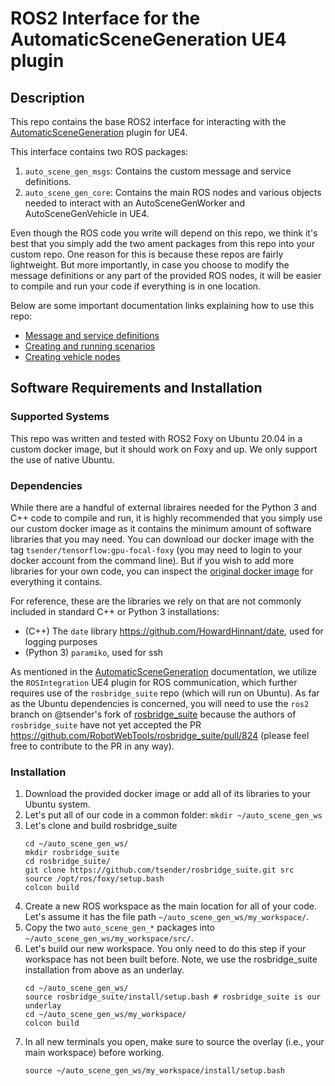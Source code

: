 # ROS2 Interface for the AutomaticSceneGeneration UE4 plugin

## Description

This repo contains the base ROS2 interface for interacting with the [AutomaticSceneGeneration](https://github.com/tsender/AutomaticSceneGeneration) plugin for UE4.

This interface contains two ROS packages:
1. `auto_scene_gen_msgs`: Contains the custom message and service definitions.
2. `auto_scene_gen_core`: Contains the main ROS nodes and various objects needed to interact with an AutoSceneGenWorker and AutoSceneGenVehicle in UE4.

Even though the ROS code you write will depend on this repo, we think it's best that you simply add the two ament packages from this repo into your custom repo. One reason for this is because these repos are fairly lightweight. But more importantly, in case you choose to modify the message definitions or any part of the provided ROS nodes, it will be easier to compile and run your code if everything is in one location.

Below are some important documentation links explaining how to use this repo:
- [Message and service definitions](https://github.com/tsender/auto_scene_gen/blob/main/documentation/msg_and_srv_reference.md)
- [Creating and running scenarios](https://github.com/tsender/auto_scene_gen/blob/main/documentation/creating_scenarios.md)
- [Creating vehicle nodes](https://github.com/tsender/auto_scene_gen/blob/main/documentation/creating_vehicle_nodes.md)

## Software Requirements and Installation

### Supported Systems
This repo was written and tested with ROS2 Foxy on Ubuntu 20.04 in a custom docker image, but it should work on Foxy and up. We only support the use of native Ubuntu.

### Dependencies
While there are a handful of external libraires needed for the Python 3 and C++ code to compile and run, it is highly recommended that you simply use our custom docker image as it contains the minimum amount of software libraries that you may need. You can download our docker image with the tag `tsender/tensorflow:gpu-focal-foxy` (you may need to login to your docker account from the command line). But if you wish to add more libraries for your own code, you can inspect the [original docker image](https://github.com/tsender/dockerfiles/blob/main/tensorflow_foxy/Dockerfile) for everything it contains.

For reference, these are the libraries we rely on that are not commonly included in standard C++ or Python 3 installations:
- (C++) The `date` library https://github.com/HowardHinnant/date, used for logging purposes
- (Python 3) `paramiko`, used for ssh

As mentioned in the [AutomaticSceneGeneration](https://github.com/tsender/AutomaticSceneGeneration) documentation, we utilize the `ROSIntegration` UE4 plugin for ROS communication, which further requires use of the `rosbridge_suite` repo (which will run on Ubuntu). As far as the Ubuntu dependencies is concerned, you will need to use the `ros2` branch on @tsender's fork of [rosbridge_suite](https://github.com/tsender/rosbridge_suite/tree/main) because the authors of `rosbridge_suite` have not yet accepted the PR https://github.com/RobotWebTools/rosbridge_suite/pull/824 (please feel free to contribute to the PR in any way).

### Installation

1. Download the provided docker image or add all of its libraries to your Ubuntu system.
2. Let's put all of our code in a common folder: `mkdir ~/auto_scene_gen_ws`
3. Let's clone and build rosbridge_suite
   ```
   cd ~/auto_scene_gen_ws/
   mkdir rosbridge_suite
   cd rosbridge_suite/
   git clone https://github.com/tsender/rosbridge_suite.git src
   source /opt/ros/foxy/setup.bash
   colcon build
   ```
3. Create a new ROS workspace as the main location for all of your code. Let's assume it has the file path `~/auto_scene_gen_ws/my_workspace/`.
4. Copy the two `auto_scene_gen_*` packages into `~/auto_scene_gen_ws/my_workspace/src/`.
5. Let's build our new workspace. You only need to do this step if your workspace has not been built before. Note, we use the rosbridge_suite installation from above as an underlay.
   ```
   cd ~/auto_scene_gen_ws/
   source rosbridge_suite/install/setup.bash # rosbridge_suite is our underlay
   cd ~/auto_scene_gen_ws/my_workspace/
   colcon build
   ```
6. In all new terminals you open, make sure to source the overlay (i.e., your main workspace) before working.
   ```
   source ~/auto_scene_gen_ws/my_workspace/install/setup.bash
   ```
